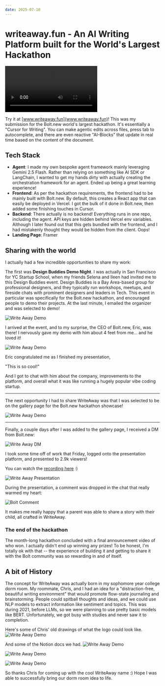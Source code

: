 ```yaml
---
date: 2025-07-10
---
```

# writeaway.fun - An AI Writing Platform built for the World's Largest Hackathon

![Write Away Demo](media/writeaway/write_away.mp4)

Try it at [www.writeaway.fun](www.writeaway.fun)! This was my submission for the Bolt.new world's largest hackathon. It's essentially a "Cursor for Writing". You can make agentic edits across files, press tab to autocomplete, and there are even reactive "AI-Blocks" that update
in real time based on the content of the document.

## Tech Stack

  - **Agent**: I made my own bespoke agent framework mainly leveraging Gemini 2.5 Flash. Rather than relying on something like AI SDK or LangChain, I wanted to get my hands dirty with actually creating the orchestration framework for an agent. Ended up being a great learning experience\!
  - **Frontend**: As per the hackathon requirements, the frontend had to be mainly built with Bolt.new. By default, this creates a React app that can easily be deployed in Vercel. I got the bulk of it done in Bolt.new, then added some finishing touches in Cursor.
  - **Backend**: There actually is no backend\! Everything runs in one repo, including the agent. API keys are hidden behind Vercel env variables. Although I later found out that this gets bundled with the frontend, and I had mistakenly thought they would be hidden from the client. Oops\!
  - **Landing Page**: Framer

## Sharing with the world

I actually had a few incredible opportunities to share my work:

The first was **Design Buddies Demo Night**. I was actually in San Francisco for YC Startup School, when my friends Selena and Ileen had invited me to this Design Buddies event. Design Buddies is a Bay Area-based group for professional designers, and they typically run workshops, meetups, and fireside chats with prominent designers and leaders in Tech. This event in particular was specifically for the Bolt.new hackathon, and encouraged people to demo their projects. At the last minute, I emailed the organizer and was selected to demo\!

![Write Away Demo](media/writeaway/db_submission.png)

I arrived at the event, and to my surprise, the CEO of Bolt.new, Eric, was there\! I nervously gave my demo with him about 4 feet from me... and he loved it\!

![Write Away Demo](media/writeaway/db_demo.png)

Eric congratulated me as I finished my presentation,

"This is so cool\!"

And I got to chat with him about the company, improvements to the platform, and overall what it was like running a hugely popular vibe coding startup.

-----

The next opportunity I had to share WriteAway was that I was selected to be on the gallery page for the Bolt.new hackathon showcase\!

![Write Away Demo](media/writeaway/bolt_showcase.png)

-----

Finally, a couple days after I was added to the gallery page, I received a DM from Bolt.new:

![Write Away DM](media/writeaway/bolt_ask.png)

I took some time off of work that Friday, logged onto the presentation platform, and presented to 2.9k viewers\!

You can watch the [recording here](https://youtu.be/8jbIMr6yRMM?t=6435) :)

![Write Away Presentation](media/writeaway/bolt_present.png)

During the presentation, a comment was dropped in the chat that really warmed my heart:

![Bolt Comment](media/writeaway/bolt_comment.png)

It makes me really happy that a parent was able to share a story with their child, all crafted in WriteAway.

### The end of the hackathon

The month-long hackathon concluded with a final announcement video of who won. I actually didn't end up winning any prizes\! To be honest, I'm totally ok with that -- the experience of building it and getting to share it with the Bolt community was so rewarding in and of itself.

## A bit of History

The concept for WriteAway was actually born in my sophomore year college dorm room. My roommate, Chris, and I had an idea for a "distraction-free, beautiful writing environment" that would promote flow-state journaling and brainstorming. People could spitball thoughts and ideas, and we could use NLP models to extract information like sentiment and topics. This was during 2021, before LLMs, so we were planning to use pretty basic models like BERT. Unfortunately, we got busy with studies and never saw it to completion.

Here's some of Chris' old drawings of what the logo could look like.
![Write Away Demo](media/writeaway/logo.png)

And some of the Notion docs we had.
![Write Away Demo](media/writeaway/artifacts.png)

![Write Away Demo](media/writeaway/design.png)

![Write Away Demo](media/writeaway/roadmap.png)

So thanks Chris for coming up with the cool WriteAway name :) Hope I was able to successfully bring our dorm room idea to life.